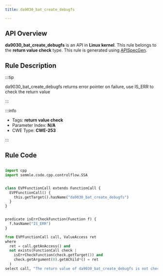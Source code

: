 ```yaml
---
title: da9030_bat_create_debugfs

---
```



## API Overview
**da9030_bat_create_debugfs** is an API in **Linux kernel**. This rule belongs to the **return value check** type. This rule is generated using [APISpecGen](../../tools/APISpecGen).
## Rule Description

:::tip

da9030_bat_create_debugfs returns error pointer on failure, use IS_ERR to check the return value

:::

:::info

- Tags: **return value check**
- Parameter Index: **N/A**
- CWE Type: **CWE-253**

:::

## Rule Code
```python

import cpp
import semmle.code.cpp.controlflow.SSA


class EVPFunctionCall extends FunctionCall {
  EVPFunctionCall() {
    this.getTarget().hasName("da9030_bat_create_debugfs")
  }
}


predicate isErrCheckFunction(Function f) {
  f.hasName("IS_ERR") 
}

from EVPFunctionCall call, ValueAccess ret
where
  ret = call.getAnAccess() and
  not exists(FunctionCall check |
    isErrCheckFunction(check.getTarget()) and
    check.getArgument(0).getAChild*() = ret
  )
select call, "The return value of da9030_bat_create_debugfs is not checked with IS_ERR."
    
```